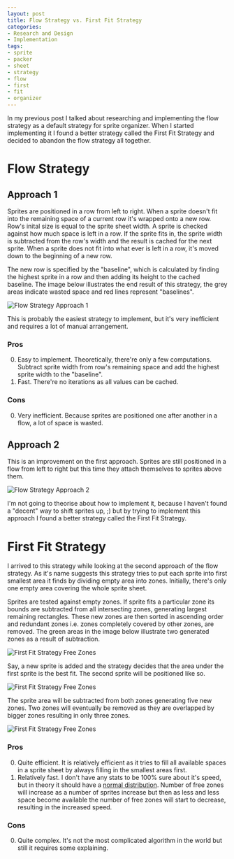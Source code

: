 ```yaml
---
layout: post
title: Flow Strategy vs. First Fit Strategy
categories:
- Research and Design
- Implementation
tags:
- sprite
- packer
- sheet
- strategy
- flow
- first
- fit
- organizer
---
```


In my previous post I talked about researching and implementing the flow strategy as a default strategy for sprite organizer. When I started implementing it I found a better strategy called the First Fit Strategy and decided to abandon the flow strategy all together.


# Flow Strategy

## Approach 1

Sprites are positioned in a row from left to right. When a sprite doesn't fit into the remaining space of a current row it's wrapped onto a new row.  Row's inital size is equal to the sprite sheet width. A sprite is checked against how much space is left in a row. If the sprite fits in, the sprite width is subtracted from the row's width and the result is cached for the next sprite.  When a sprite does not fit into what ever is left in a row, it's moved down to the beginning of a new row.

The new row is specified by the "baseline", which is calculated by finding the highest sprite in a row and then adding its height to the cached baseline. The image below illustrates the end result of this strategy, the grey areas indicate wasted space and red lines represent "baselines".

![][flow_strategy_approach1]

This is probably the easiest strategy to implement, but it's very inefficient and requires a lot of manual arrangement.

### Pros

0. Easy to implement. Theoretically, there're only a few computations. Subtract sprite width from row's remaining space and add the highest sprite width to the "baseline".
0. Fast. There're no iterations as all values can be cached.

### Cons

0. Very inefficient. Because sprites are positioned one after another in a flow, a lot of space is wasted.

## Approach 2

This is an improvement on the first approach. Sprites are still positioned in a flow from left to right but this time they attach themselves to sprites above them.

![][flow_strategy_approach2]

I'm not going to theorise about how to implement it, because I haven't found a "decent" way to shift sprites up, ;) but by trying to implement this approach I found a better strategy called the First Fit Strategy.

# First Fit Strategy

I arrived to this strategy while looking at the second approach of the flow strategy. As it's name suggests this strategy tries to put each sprite into first smallest area it finds by dividing empty area into zones.  Initially, there's only one empty area covering the whole sprite sheet.

Sprites are tested against empty zones. If sprite fits a particular zone its bounds are subtracted from all intersecting zones, generating largest remaining rectangles. These new zones are then sorted in ascending order and redundant zones i.e. zones completely covered by other zones, are removed. The green areas in the image below illustrate two generated zones as a result of subtraction.

![][first_fit_strategy_free_zones1]

Say, a new sprite is added and the strategy decides that the area under the first sprite is the best fit. The second sprite will be positioned like so.

![][first_fit_strategy_free_zones2]

The sprite area will be subtracted from both zones generating five new zones. Two zones will eventually be removed as they are overlapped by bigger zones resulting in only three zones.

![][first_fit_strategy_free_zones3]

### Pros

0. Quite efficient. It is relatively efficient as it tries to fill all available spaces in a sprite sheet by always filling in the smallest areas first.
0. Relatively fast. I don't have any stats to be 100% sure about it's speed, but in theory it should have a [normal distribution][normal_distribution]. Number of free zones will increase as a number of sprites increase but then as less and less space become available the number of free zones will start to decrease, resulting in the increased speed.

### Cons

0. Quite complex. It's not the most complicated algorithm in the world but still it requires some explaining.

[flow_strategy_approach1]: {{site.baseurl}}/assets/images/2010/07/flow-strategy-approach1.png "Flow Strategy Approach 1"
[flow_strategy_approach2]: {{site.baseurl}}/assets/images/2010/07/flow-strategy-approach2.png "Flow Strategy Approach 2"
[first_fit_strategy_free_zones1]: {{site.baseurl}}/assets/images/2010/07/first-fit-strategy-free-zones1.png "First Fit Strategy Free Zones"
[first_fit_strategy_free_zones2]: {{site.baseurl}}/assets/images/2010/07/first-fit-strategy-free-zones2.png "First Fit Strategy Free Zones"
[first_fit_strategy_free_zones3]: {{site.baseurl}}/assets/images/2010/07/first-fit-strategy-free-zones3.png "First Fit Strategy Free Zones"

[normal_distribution]: http://en.wikipedia.org/wiki/Normal_distribution "Normal Distribution"